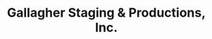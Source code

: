 ---
title: "Gallagher Staging & Productions, Inc."
url: /la-mirada/gallagher-staging-and-productions-inc/
shop: art
---